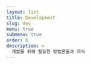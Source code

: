 ```yaml
---
layout: list
title: Development
slug: dev
menu: true
submenu: true
order: 6
description: >
  개발을 위해 필요한 방법론들과 지식
---
```

